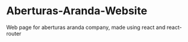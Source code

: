 # Aberturas-Aranda-Website
Web page for aberturas aranda company, made using react and react-router

